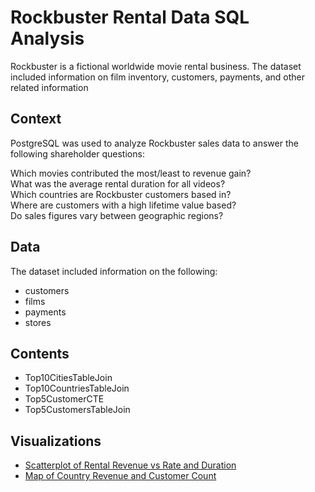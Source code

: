 # Rockbuster Rental Data SQL Analysis
Rockbuster is a fictional worldwide movie rental business. The dataset included information on film inventory, customers, payments, and other related information

## Context
PostgreSQL was used to analyze Rockbuster sales data to answer the following shareholder questions:

Which movies contributed the most/least to revenue gain? <br>
What was the average rental duration for all videos? <br>
Which countries are Rockbuster customers based in? <br>
Where are customers with a high lifetime value based? <br>
Do sales figures vary between geographic regions?

## Data
The dataset included information on the following:
- customers
- films
- payments
- stores

## Contents
- Top10CitiesTableJoin
- Top10CountriesTableJoin
- Top5CustomerCTE
- Top5CustomersTableJoin

## Visualizations

- [Scatterplot of Rental Revenue vs Rate and Duration](https://public.tableau.com/views/MovieRevenues_16882658064210/ScatterplotofRentalRevenuevsRateandDuration?:language=en-US&:display_count=n&:origin=viz_share_link)
- [Map of Country Revenue and Customer Count](https://public.tableau.com/views/RockbusterRevenueMap_16882640028480/CountryRevenueandCustomers?:language=en-US&:display_count=n&:origin=viz_share_link)
